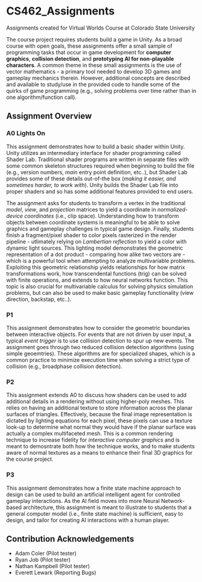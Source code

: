 # CS462_Assignments
Assignments created for Virtual Worlds Course at Colorado State University

The course project requires students build a game in Unity. As a broad course with open goals, these assignments offer a small sample of programming tasks that occur in game development for **computer graphics**, **collision detection**, and **prototyping AI for non-playable characters**. A common theme in these small assignments is the use of vector mathematics - a primary tool needed to develop 3D games and gameplay mechanics therein. However, additional concepts are described and available to study/use in the provided code to handle some of the quirks of game programming (e.g., solving problems over time rather than in one algorithm/function call).

## Assignment Overview
### A0 Lights On
This assignment demonstrates how to build a basic shader within Unity. Unity utilizes an intermediary interface for shader programming called Shader Lab. Traditional shader programs are written in separate files with some common skeleton structures required when beginning to build the file (e.g., version numbers, _main_ entry point definition, etc..), but Shader Lab provides some of these details out-of-the box (_making it easier, and sometimes harder, to work with_). Unity builds the Shader Lab file into proper shaders and so has some additional features provided to end users.

The assignment asks for students to transform a vertex in the traditional _model_, _view_, and _projection_ matrices to yield a coordinate in _normalized-device coordinates_ (i.e., clip space). Understanding how to transform objects between coordinate systems is meaningful to be able to solve graphics and gameplay challenges in typical game design. Finally, students finish a fragment/pixel shader to color pixels rasterized in the render pipeline - utlimately relying on _Lambertian reflection_ to yield a color with dynamic light sources. This lighting model demonstrates the geometric representation of a dot product - comparing how alike two vectors are - which is a powerful tool when attempting to analyze multivariable problems. Exploiting this geometric relationship yields relationships for how matrix transformations work, how transcendental functions (trig) can be solved with finite operations, and extends to how neural networks function. This topic is also crucial for multivariable calculus for solving physics simulation problems, but can also be used to make basic gameplay functionality (view direction, backstap, etc..).

### P1
This assignment demonstrates how to consider the geometric boundaries between interactive objects. For events that are not driven by user input, a typical _event trigger_ is to use collision detection to spur up new events. The assignment goes through two reduced collision detection algorithms (using simple geoemtries). These algorithms are for specialized shapes, which is a common practice to minimize execution time when solving a strict type of collision (e.g., broadphase collision detection).

### P2
This assignment extends A0 to discuss how shaders can be used to add additional details in a rendering without using higher-poly meshes. This relies on having an additional texture to store information across the planar surfaces of triangles. Effectively, because the final image representation is dictated by lighting equations for each pixel, these pixels can use a texture look-up to determine what normal they would have if the planar surface was actually a complex multifaceted mesh. This is a common rendering technique to increase fidelity for _interactive computer graphics_ and is meant to demosntrate both how the technique works, and to make students aware of normal textures as a means to enhance their final 3D graphics for the course project.

### P3
This assignment demonstrates how a finite state machine approach to design can be used to build an artificial intelligent agent for controlled gameplay interactions. As the AI field moves into more Neural Network-based architecture, this assignment is meant to illustrate to students that a general computer model (i.e., finite state machine) is sufficient, easy to design, and tailor for creating AI interactions with a human player.

## Contribution Acknowledgements
- Adam Coler (Pilot tester)
- Ryan Job (Pilot tester)
- Nathan Kampbell (Pilot tester)
- Everett Lewark (Reporting Bugs)
